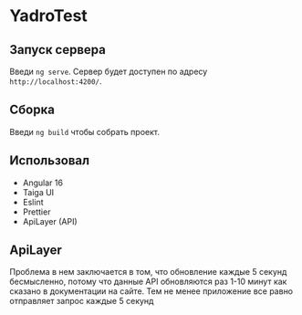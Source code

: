 # YadroTest

## Запуск сервера

Введи `ng serve`. Сервер будет доступен по адресу `http://localhost:4200/`.

## Сборка

Введи `ng build` чтобы собрать проект.


## Использовал 

- Angular 16
- Taiga UI
- Eslint
- Prettier
- ApiLayer (API)

## ApiLayer
Проблема в нем заключается в том, что обновление каждые 5 секунд бесмысленно, потому что данные API обновляются раз 1-10 минут как сказано в документации на сайте. Тем не менее приложение все равно отправляет запрос каждые 5 секунд
